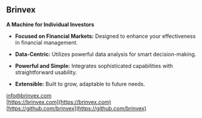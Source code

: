 ## Brinvex 
**A Machine for Individual Investors**

- **Focused on Financial Markets:** Designed to enhance your effectiveness in financial management.

- **Data-Centric:** Utilizes powerful data analysis for smart decision-making.

- **Powerful and Simple:** Integrates sophisticated capabilities with straightforward usability.

- **Extensible:** Built to grow, adaptable to future needs.


[info@brinvex.com](mailto:info@brinvex.com)
<br/>[https://brinvex.com](https://brinvex.com)
<br/>[https://github.com/brinvex](https://github.com/brinvex)
